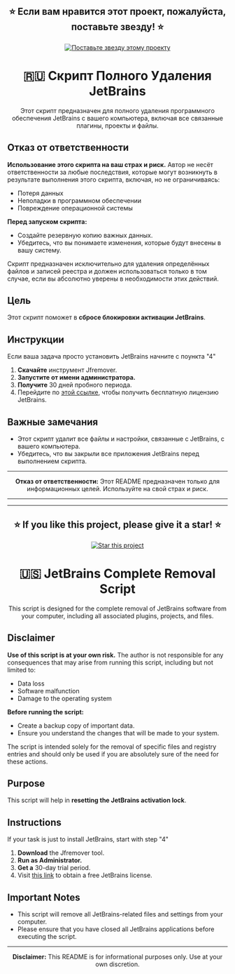 <h2 align="center">⭐️ Если вам нравится этот проект, пожалуйста, поставьте звезду! ⭐️</h2>
<p align="center">
    <a href="https://github.com/g4rd7xRise/JB-Remove/stargazers" target="_blank">
        <img src="https://img.shields.io/github/stars/g4rd7xRise/JB-Remove?style=social" alt="Поставьте звезду этому проекту" />
    </a>
</p>

<h1 align="center">🇷🇺 Скрипт Полного Удаления JetBrains</h1>

<p align="center">Этот скрипт предназначен для полного удаления программного обеспечения JetBrains с вашего компьютера, включая все связанные плагины, проекты и файлы.</p>

<h2>Отказ от ответственности</h2>
<p><strong>Использование этого скрипта на ваш страх и риск.</strong> Автор не несёт ответственности за любые последствия, которые могут возникнуть в результате выполнения этого скрипта, включая, но не ограничиваясь:</p>
<ul>
    <li>Потеря данных</li>
    <li>Неполадки в программном обеспечении</li>
    <li>Повреждение операционной системы</li>
</ul>

<p><strong>Перед запуском скрипта:</strong></p>
<ul>
    <li>Создайте резервную копию важных данных.</li>
    <li>Убедитесь, что вы понимаете изменения, которые будут внесены в вашу систему.</li>
</ul>

<p>Скрипт предназначен исключительно для удаления определённых файлов и записей реестра и должен использоваться только в том случае, если вы абсолютно уверены в необходимости этих действий.</p>

<h2>Цель</h2>
<p>Этот скрипт поможет в <strong>сбросе блокировки активации JetBrains</strong>.</p>

<h2>Инструкции</h2>
<p>Если ваша задача просто установить JetBrains начните с поункта "4"</p>
<ol>
    <li><strong>Скачайте</strong> инструмент Jfremover.</li>
    <li><strong>Запустите от имени администратора.</strong></li>
    <li><strong>Получите</strong> 30 дней пробного периода.</li>
    <li>Перейдите по <a href="https://306.antroot.ru/jetbrains-activation">этой ссылке</a>, чтобы получить бесплатную лицензию JetBrains.</li>
</ol>

<h2>Важные замечания</h2>
<ul>
    <li>Этот скрипт удалит все файлы и настройки, связанные с JetBrains, с вашего компьютера.</li>
    <li>Убедитесь, что вы закрыли все приложения JetBrains перед выполнением скрипта.</li>
</ul>


<hr>

<p align="center"><strong>Отказ от ответственности:</strong> Этот README предназначен только для информационных целей. Используйте на свой страх и риск.</p>


<hr>
<hr>


<h2 align="center">⭐️ If you like this project, please give it a star! ⭐️</h2>
<p align="center">
    <a href="https://github.com/g4rd7xRise/JB-Remove/stargazers" target="_blank">
        <img src="https://img.shields.io/github/stars/g4rd7xRise/JB-Remove?style=social" alt="Star this project" />
    </a>
</p>

<h1 align="center">🇺🇸 JetBrains Complete Removal Script</h1>

<p align="center">This script is designed for the complete removal of JetBrains software from your computer, including all associated plugins, projects, and files.</p>

<h2>Disclaimer</h2>
<p><strong>Use of this script is at your own risk.</strong> The author is not responsible for any consequences that may arise from running this script, including but not limited to:</p>
<ul>
    <li>Data loss</li>
    <li>Software malfunction</li>
    <li>Damage to the operating system</li>
</ul>

<p><strong>Before running the script:</strong></p>
<ul>
    <li>Create a backup copy of important data.</li>
    <li>Ensure you understand the changes that will be made to your system.</li>
</ul>

<p>The script is intended solely for the removal of specific files and registry entries and should only be used if you are absolutely sure of the need for these actions.</p>

<h2>Purpose</h2>
<p>This script will help in <strong>resetting the JetBrains activation lock</strong>.</p>

<h2>Instructions</h2>
<p>If your task is just to install JetBrains, start with step "4"</p>
<ol>
    <li><strong>Download</strong> the Jfremover tool.</li>
    <li><strong>Run as Administrator.</strong></li>
    <li><strong>Get a</strong> 30-day trial period.</li>
    <li>Visit <a href="https://306.antroot.ru/jetbrains-activation">this link</a> to obtain a free JetBrains license.</li>
</ol>

<h2>Important Notes</h2>
<ul>
    <li>This script will remove all JetBrains-related files and settings from your computer.</li>
    <li>Please ensure that you have closed all JetBrains applications before executing the script.</li>
</ul>


<hr>

<p align="center"><strong>Disclaimer:</strong> This README is for informational purposes only. Use at your own discretion.</p>
